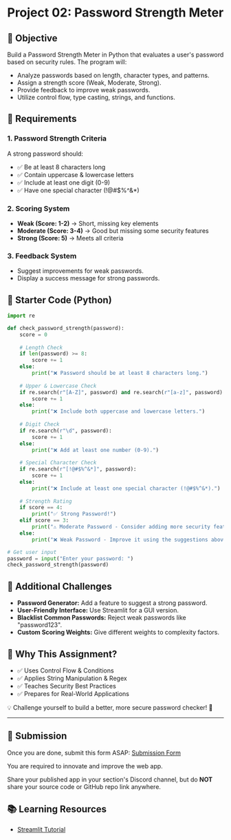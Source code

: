 # Project 02: Password Strength Meter

## 📌 Objective
Build a Password Strength Meter in Python that evaluates a user's password based on security rules. The program will:

- Analyze passwords based on length, character types, and patterns.
- Assign a strength score (Weak, Moderate, Strong).
- Provide feedback to improve weak passwords.
- Utilize control flow, type casting, strings, and functions.

## 🔹 Requirements
### 1. Password Strength Criteria
A strong password should:
- ✅ Be at least 8 characters long
- ✅ Contain uppercase & lowercase letters
- ✅ Include at least one digit (0-9)
- ✅ Have one special character (!@#$%^&*)

### 2. Scoring System
- **Weak (Score: 1-2)** → Short, missing key elements
- **Moderate (Score: 3-4)** → Good but missing some security features
- **Strong (Score: 5)** → Meets all criteria

### 3. Feedback System
- Suggest improvements for weak passwords.
- Display a success message for strong passwords.

## 🔹 Starter Code (Python)
```python
import re

def check_password_strength(password):
    score = 0
    
    # Length Check
    if len(password) >= 8:
        score += 1
    else:
        print("❌ Password should be at least 8 characters long.")
    
    # Upper & Lowercase Check
    if re.search(r"[A-Z]", password) and re.search(r"[a-z]", password):
        score += 1
    else:
        print("❌ Include both uppercase and lowercase letters.")
    
    # Digit Check
    if re.search(r"\d", password):
        score += 1
    else:
        print("❌ Add at least one number (0-9).")
    
    # Special Character Check
    if re.search(r"[!@#$%^&*]", password):
        score += 1
    else:
        print("❌ Include at least one special character (!@#$%^&*).")
    
    # Strength Rating
    if score == 4:
        print("✅ Strong Password!")
    elif score == 3:
        print("⚠️ Moderate Password - Consider adding more security features.")
    else:
        print("❌ Weak Password - Improve it using the suggestions above.")

# Get user input
password = input("Enter your password: ")
check_password_strength(password)
```

## 🔹 Additional Challenges
- **Password Generator:** Add a feature to suggest a strong password.
- **User-Friendly Interface:** Use Streamlit for a GUI version.
- **Blacklist Common Passwords:** Reject weak passwords like "password123".
- **Custom Scoring Weights:** Give different weights to complexity factors.

## 🔹 Why This Assignment?
- ✅ Uses Control Flow & Conditions
- ✅ Applies String Manipulation & Regex
- ✅ Teaches Security Best Practices
- ✅ Prepares for Real-World Applications

💡 Challenge yourself to build a better, more secure password checker! 🚀

---

## 🔗 Submission
Once you are done, submit this form ASAP:
[Submission Form](https://docs.google.com/forms/d/e/1FAIpQLSfkeRuFVpEojUX4AcpdC6pwBPMxifFreCyR9--PCkqxHGNcDw/viewform)

You are required to innovate and improve the web app.

Share your published app in your section's Discord channel, but do **NOT** share your source code or GitHub repo link anywhere.

## 📚 Learning Resources
- [Streamlit Tutorial](https://github.com/panaversity/learn-modern-ai-python/tree/main/03_ui_streamlit)